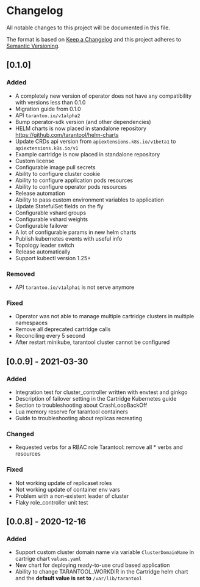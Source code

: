 # Changelog

All notable changes to this project will be documented in this file.

The format is based on [Keep a Changelog](http://keepachangelog.com/en/1.0.0/)
and this project adheres to [Semantic Versioning](http://semver.org/spec/v2.0.0.html).

## [0.1.0]

### Added
- A completely new version of operator does not have any compatibility with versions less than 0.1.0 
- Migration guide from 0.1.0
- API `tarantoo.io/v1alpha2`
- Bump operator-sdk version (and other dependencies)
- HELM charts is now placed in standalone repository https://github.com/tarantool/helm-charts
- Update CRDs api version from `apiextensions.k8s.io/v1beta1` to `apiextensions.k8s.io/v1`
- Example cartridge is now placed in standalone repository
- Custom license
- Configurable image pull secrets
- Ability to configure cluster cookie
- Ability to configure application pods resources
- Ability to configure operator pods resources
- Release automation
- Ability to pass custom environment variables to application
- Update StatefulSet fields on the fly
- Configurable vshard groups
- Configurable vshard weights
- Configurable failover
- A lot of configurable params in new helm charts
- Publish kubernetes events with useful info 
- Topology leader switch
- Release automatically
- Support kubectl version 1.25+

### Removed
- API `tarantoo.io/v1alpha1` is not serve anymore

### Fixed
- Operator was not able to manage multiple cartridge clusters in multiple namespaces
- Remove all deprecated cartridge calls
- Reconciling every 5 second
- After restart minikube, tarantool cluster cannot be configured

## [0.0.9] - 2021-03-30

### Added
- Integration test for cluster_controller written with envtest and ginkgo
- Description of failover setting in the Cartridge Kubernetes guide
- Section to troubleshooting about CrashLoopBackOff
- Lua memory reserve for tarantool containers
- Guide to troubleshooting about replicas recreating

### Changed
- Requested verbs for a RBAC role Tarantool: remove all * verbs and resources

### Fixed
- Not working update of replicaset roles
- Not working update of container env vars
- Problem with a non-existent leader of cluster
- Flaky role_controller unit test

## [0.0.8] - 2020-12-16

### Added
- Support custom cluster domain name via variable `ClusterDomainName` in cartrige chart `values.yaml`
- New chart for deploying ready-to-use crud based application
- Ability to change TARANTOOL_WORKDIR in the Cartridge helm chart and the **default value is set to** `/var/lib/tarantool`